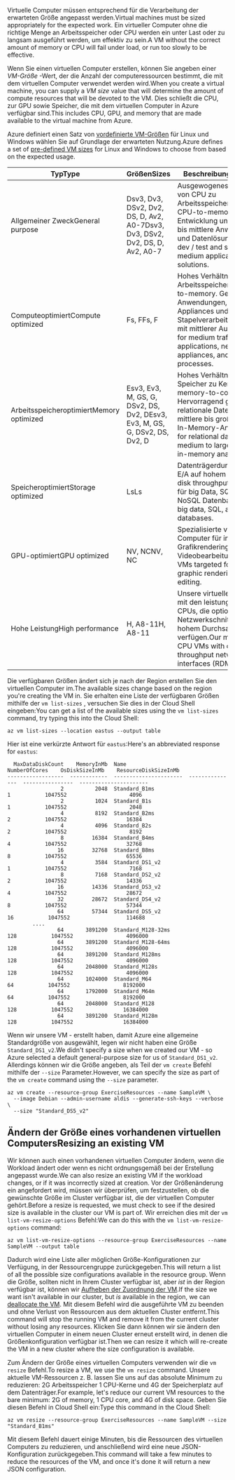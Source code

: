 <span data-ttu-id="b6c86-101">Virtuelle Computer müssen entsprechend für die Verarbeitung der erwarteten Größe angepasst werden.</span><span class="sxs-lookup"><span data-stu-id="b6c86-101">Virtual machines must be sized appropriately for the expected work.</span></span> <span data-ttu-id="b6c86-102">Ein virtueller Computer ohne die richtige Menge an Arbeitsspeicher oder CPU werden ein unter Last oder zu langsam ausgeführt werden, um effektiv zu sein.</span><span class="sxs-lookup"><span data-stu-id="b6c86-102">A VM without the correct amount of memory or CPU will fail under load, or run too slowly to be effective.</span></span> 

<span data-ttu-id="b6c86-103">Wenn Sie einen virtuellen Computer erstellen, können Sie angeben einer _VM-Größe_ -Wert, der die Anzahl der computeressourcen bestimmt, die mit dem virtuellen Computer verwendet werden wird.</span><span class="sxs-lookup"><span data-stu-id="b6c86-103">When you create a virtual machine, you can supply a _VM size_ value that will determine the amount of compute resources that will be devoted to the VM.</span></span> <span data-ttu-id="b6c86-104">Dies schließt die CPU, zur GPU sowie Speicher, die mit dem virtuellen Computer in Azure verfügbar sind.</span><span class="sxs-lookup"><span data-stu-id="b6c86-104">This includes CPU, GPU, and memory that are made available to the virtual machine from Azure.</span></span>

<span data-ttu-id="b6c86-105">Azure definiert einen Satz von [vordefinierte VM-Größen](https://docs.microsoft.com/en-us/azure/virtual-machines/linux/sizes) für Linux und Windows wählen Sie auf Grundlage der erwarteten Nutzung.</span><span class="sxs-lookup"><span data-stu-id="b6c86-105">Azure defines a set of [pre-defined VM sizes](https://docs.microsoft.com/en-us/azure/virtual-machines/linux/sizes) for Linux and Windows to choose from based on the expected usage.</span></span> 

| <span data-ttu-id="b6c86-106">Typ</span><span class="sxs-lookup"><span data-stu-id="b6c86-106">Type</span></span> | <span data-ttu-id="b6c86-107">Größen</span><span class="sxs-lookup"><span data-stu-id="b6c86-107">Sizes</span></span> | <span data-ttu-id="b6c86-108">Beschreibung</span><span class="sxs-lookup"><span data-stu-id="b6c86-108">Description</span></span> |
|------|-------|-------------|
| <span data-ttu-id="b6c86-109">Allgemeiner Zweck</span><span class="sxs-lookup"><span data-stu-id="b6c86-109">General purpose</span></span>   | <span data-ttu-id="b6c86-110">Dsv3, Dv3, DSv2, Dv2, DS, D, Av2, A0-7</span><span class="sxs-lookup"><span data-stu-id="b6c86-110">Dsv3, Dv3, DSv2, Dv2, DS, D, Av2, A0-7</span></span> | <span data-ttu-id="b6c86-111">Ausgewogenes Verhältnis von CPU zu Arbeitsspeicher.</span><span class="sxs-lookup"><span data-stu-id="b6c86-111">Balanced CPU-to-memory.</span></span> <span data-ttu-id="b6c86-112">Ideal für Entwicklung und Tests, kleine bis mittlere Anwendungen und Datenlösungen.</span><span class="sxs-lookup"><span data-stu-id="b6c86-112">Ideal for dev / test and small to medium applications and data solutions.</span></span> |
| <span data-ttu-id="b6c86-113">Computeoptimiert</span><span class="sxs-lookup"><span data-stu-id="b6c86-113">Compute optimized</span></span> | <span data-ttu-id="b6c86-114">Fs, F</span><span class="sxs-lookup"><span data-stu-id="b6c86-114">Fs, F</span></span> | <span data-ttu-id="b6c86-115">Hohes Verhältnis von CPU zu Arbeitsspeicher.</span><span class="sxs-lookup"><span data-stu-id="b6c86-115">High CPU-to-memory.</span></span> <span data-ttu-id="b6c86-116">Geeignet für Anwendungen, Network Appliances und Stapelverarbeitungsvorgänge mit mittlerer Auslastung.</span><span class="sxs-lookup"><span data-stu-id="b6c86-116">Good for medium traffic applications, network appliances, and batch processes.</span></span> |
| <span data-ttu-id="b6c86-117">Arbeitsspeicheroptimiert</span><span class="sxs-lookup"><span data-stu-id="b6c86-117">Memory optimized</span></span>  | <span data-ttu-id="b6c86-118">Esv3, Ev3, M, GS, G, DSv2, DS, Dv2, D</span><span class="sxs-lookup"><span data-stu-id="b6c86-118">Esv3, Ev3, M, GS, G, DSv2, DS, Dv2, D</span></span>   | <span data-ttu-id="b6c86-119">Hohes Verhältnis von Speicher zu Kern.</span><span class="sxs-lookup"><span data-stu-id="b6c86-119">High memory-to-core.</span></span> <span data-ttu-id="b6c86-120">Hervorragend geeignet für relationale Datenbanken, mittlere bis große Caches und In-Memory-Analysen.</span><span class="sxs-lookup"><span data-stu-id="b6c86-120">Great for relational databases, medium to large caches, and in-memory analytics.</span></span> |
| <span data-ttu-id="b6c86-121">Speicheroptimiert</span><span class="sxs-lookup"><span data-stu-id="b6c86-121">Storage optimized</span></span> | <span data-ttu-id="b6c86-122">Ls</span><span class="sxs-lookup"><span data-stu-id="b6c86-122">Ls</span></span> | <span data-ttu-id="b6c86-123">Datenträgerdurchsatz und -E/A auf hohem Niveau.</span><span class="sxs-lookup"><span data-stu-id="b6c86-123">High disk throughput and IO.</span></span> <span data-ttu-id="b6c86-124">Ideal für big Data, SQL- und NoSQL Datenbanken.</span><span class="sxs-lookup"><span data-stu-id="b6c86-124">Ideal for big data, SQL, and NoSQL databases.</span></span> |
| <span data-ttu-id="b6c86-125">GPU-optimiert</span><span class="sxs-lookup"><span data-stu-id="b6c86-125">GPU optimized</span></span> | <span data-ttu-id="b6c86-126">NV, NC</span><span class="sxs-lookup"><span data-stu-id="b6c86-126">NV, NC</span></span> | <span data-ttu-id="b6c86-127">Spezialisierte virtuelle Computer für intensives Grafikrendering und intensive Videobearbeitung.</span><span class="sxs-lookup"><span data-stu-id="b6c86-127">Specialized VMs targeted for heavy graphic rendering and video editing.</span></span> |
| <span data-ttu-id="b6c86-128">Hohe Leistung</span><span class="sxs-lookup"><span data-stu-id="b6c86-128">High performance</span></span> | <span data-ttu-id="b6c86-129">H, A8-11</span><span class="sxs-lookup"><span data-stu-id="b6c86-129">H, A8-11</span></span> | <span data-ttu-id="b6c86-130">Unsere virtuellen Computer mit den leistungsfähigsten CPUs, die optional über Netzwerkschnittstellen mit hohem Durchsatz (RDMA) verfügen.</span><span class="sxs-lookup"><span data-stu-id="b6c86-130">Our most powerful CPU VMs with optional high-throughput network interfaces (RDMA).</span></span> | 

<span data-ttu-id="b6c86-131">Die verfügbaren Größen ändert sich je nach der Region erstellen Sie den virtuellen Computer im.</span><span class="sxs-lookup"><span data-stu-id="b6c86-131">The available sizes change based on the region you're creating the VM in.</span></span> <span data-ttu-id="b6c86-132">Sie erhalten eine Liste der verfügbaren Größen mithilfe der `vm list-sizes` , versuchen Sie dies in der Cloud Shell eingeben:</span><span class="sxs-lookup"><span data-stu-id="b6c86-132">You can get a list of the available sizes using the `vm list-sizes` command, try typing this into the Cloud Shell:</span></span>

```azurecli
az vm list-sizes --location eastus --output table
```

<span data-ttu-id="b6c86-133">Hier ist eine verkürzte Antwort für `eastus`:</span><span class="sxs-lookup"><span data-stu-id="b6c86-133">Here's an abbreviated response for `eastus`:</span></span>

```
  MaxDataDiskCount    MemoryInMb  Name                      NumberOfCores    OsDiskSizeInMb    ResourceDiskSizeInMb
------------------  ------------  ----------------------  ---------------  ----------------  ----------------------
                 2          2048  Standard_B1ms                         1           1047552                    4096
                 2          1024  Standard_B1s                          1           1047552                    2048
                 4          8192  Standard_B2ms                         2           1047552                   16384
                 4          4096  Standard_B2s                          2           1047552                    8192
                 8         16384  Standard_B4ms                         4           1047552                   32768
                16         32768  Standard_B8ms                         8           1047552                   65536
                 4          3584  Standard_DS1_v2                       1           1047552                    7168
                 8          7168  Standard_DS2_v2                       2           1047552                   14336
                16         14336  Standard_DS3_v2                       4           1047552                   28672
                32         28672  Standard_DS4_v2                       8           1047552                   57344
                64         57344  Standard_DS5_v2                      16           1047552                  114688
        ....
                64       3891200  Standard_M128-32ms                  128           1047552                 4096000
                64       3891200  Standard_M128-64ms                  128           1047552                 4096000
                64       3891200  Standard_M128ms                     128           1047552                 4096000
                64       2048000  Standard_M128s                      128           1047552                 4096000
                64       1024000  Standard_M64                         64           1047552                 8192000
                64       1792000  Standard_M64m                        64           1047552                 8192000
                64       2048000  Standard_M128                       128           1047552                16384000
                64       3891200  Standard_M128m                      128           1047552                16384000
```

<span data-ttu-id="b6c86-134">Wenn wir unsere VM - erstellt haben, damit Azure eine allgemeine Standardgröße von ausgewählt, legen wir nicht haben eine Größe `Standard_DS1_v2`.</span><span class="sxs-lookup"><span data-stu-id="b6c86-134">We didn't specify a size when we created our VM - so Azure selected a default general-purpose size for us of `Standard_DS1_v2`.</span></span> <span data-ttu-id="b6c86-135">Allerdings können wir die Größe angeben, als Teil der `vm create` Befehl mithilfe der `--size` Parameter.</span><span class="sxs-lookup"><span data-stu-id="b6c86-135">However, we can specify the size as part of the `vm create` command using the `--size` parameter.</span></span>

```azurecli
az vm create --resource-group ExerciseResources --name SampleVM \
  --image Debian --admin-username aldis --generate-ssh-keys --verbose \
  --size "Standard_DS5_v2"
```

## <a name="resizing-an-existing-vm"></a><span data-ttu-id="b6c86-136">Ändern der Größe eines vorhandenen virtuellen Computers</span><span class="sxs-lookup"><span data-stu-id="b6c86-136">Resizing an existing VM</span></span>
<span data-ttu-id="b6c86-137">Wir können auch einen vorhandenen virtuellen Computer ändern, wenn die Workload ändert oder wenn es nicht ordnungsgemäß bei der Erstellung angepasst wurde.</span><span class="sxs-lookup"><span data-stu-id="b6c86-137">We can also resize an existing VM if the workload changes, or if it was incorrectly sized at creation.</span></span> <span data-ttu-id="b6c86-138">Vor der Größenänderung ein angefordert wird, müssen wir überprüfen, um festzustellen, ob die gewünschte Größe im Cluster verfügbar ist, die der virtuellen Computer gehört.</span><span class="sxs-lookup"><span data-stu-id="b6c86-138">Before a resize is requested, we must check to see if the desired size is available in the cluster our VM is part of.</span></span> <span data-ttu-id="b6c86-139">Wir erreichen dies mit der `vm list-vm-resize-options` Befehl:</span><span class="sxs-lookup"><span data-stu-id="b6c86-139">We can do this with the `vm list-vm-resize-options` command:</span></span>

```azurecli
az vm list-vm-resize-options --resource-group ExerciseResources --name SampleVM --output table
```

<span data-ttu-id="b6c86-140">Dadurch wird eine Liste aller möglichen Größe-Konfigurationen zur Verfügung, in der Ressourcengruppe zurückgegeben.</span><span class="sxs-lookup"><span data-stu-id="b6c86-140">This will return a list of all the possible size configurations available in the resource group.</span></span> <span data-ttu-id="b6c86-141">Wenn die Größe, sollten nicht in Ihrem Cluster verfügbar ist, aber _ist_ in der Region verfügbar ist, können wir [Aufheben der Zuordnung der VM](https://docs.microsoft.com/en-us/cli/azure/vm?view=azure-cli-latest#az-vm-deallocate).</span><span class="sxs-lookup"><span data-stu-id="b6c86-141">If the size we want isn't available in our cluster, but _is_ available in the region, we can [deallocate the VM](https://docs.microsoft.com/en-us/cli/azure/vm?view=azure-cli-latest#az-vm-deallocate).</span></span> <span data-ttu-id="b6c86-142">Mit diesem Befehl wird die ausgeführte VM zu beenden und ohne Verlust von Ressourcen aus dem aktuellen Cluster entfernt.</span><span class="sxs-lookup"><span data-stu-id="b6c86-142">This command will stop the running VM and remove it from the current cluster without losing any resources.</span></span> <span data-ttu-id="b6c86-143">Klicken Sie dann können wir sie ändern den virtuellen Computer in einem neuen Cluster erneut erstellt wird, in denen die Größenkonfiguration verfügbar ist.</span><span class="sxs-lookup"><span data-stu-id="b6c86-143">Then we can resize it which will re-create the VM in a new cluster where the size configuration is available.</span></span>

<span data-ttu-id="b6c86-144">Zum Ändern der Größe eines virtuellen Computers verwenden wir die `vm resize` Befehl.</span><span class="sxs-lookup"><span data-stu-id="b6c86-144">To resize a VM, we use the `vm resize` command.</span></span> <span data-ttu-id="b6c86-145">Unsere aktuelle VM-Ressourcen z. B. lassen Sie uns auf das absolute Minimum zu reduzieren: 2G Arbeitsspeicher 1 CPU-Kerne und 4G der Speicherplatz auf dem Datenträger.</span><span class="sxs-lookup"><span data-stu-id="b6c86-145">For example, let's reduce our current VM resources to the bare minimum: 2G of memory, 1 CPU core, and 4G of disk space.</span></span> <span data-ttu-id="b6c86-146">Geben Sie diesen Befehl in Cloud Shell ein:</span><span class="sxs-lookup"><span data-stu-id="b6c86-146">Type this command in the Cloud Shell:</span></span>

```azurecli
az vm resize --resource-group ExerciseResources --name SampleVM --size "Standard_B1ms"
```

<span data-ttu-id="b6c86-147">Mit diesem Befehl dauert einige Minuten, bis die Ressourcen des virtuellen Computers zu reduzieren, und anschließend wird eine neue JSON-Konfiguration zurückgegeben.</span><span class="sxs-lookup"><span data-stu-id="b6c86-147">This command will take a few minutes to reduce the resources of the VM, and once it's done it will return a new JSON configuration.</span></span>
